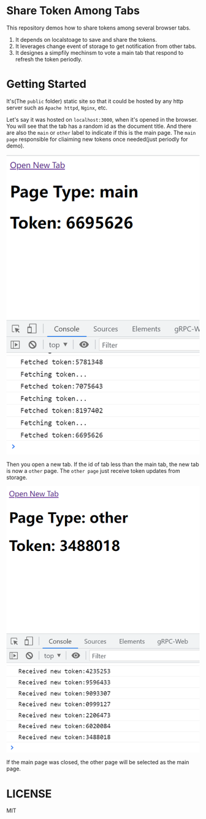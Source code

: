 # Share Token Among Tabs
This repository demos how to share tokens among several browser tabs. 
1. It depends on localstoage to save and share the tokens.
2. It leverages change event of storage to get notification from other tabs.
3. It designes a simpfily mechinsm to vote a main tab that respond to refresh the token periodly. 

# Getting Started
It's(The `public` folder) static site so that it could be hosted by any http server such as `Apache httpd`, `Nginx`, etc.

Let's say it was hosted on `localhost:3000`, when it's opened in the browser. You will see that the tab has a random id as the document title. And there are also the `main` or `other` label to indicate if this is the main page. The `main page` responsible for cliaiming new tokens once needed(just periodly for demo).

![main page](./screenshots/main.png)

Then you open a new tab. If the id of tab less than the main tab, the new tab is now a `other` page. The `other page` just receive token updates from storage.

![other page](./screenshots/other.png)

If the main page was closed, the other page will be selected as the main page. 

# LICENSE
MIT